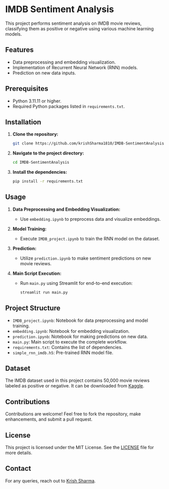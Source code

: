 
# IMDB Sentiment Analysis

This project performs sentiment analysis on IMDB movie reviews, classifying them as positive or negative using various machine learning models.

## Features

- Data preprocessing and embedding visualization.
- Implementation of Recurrent Neural Network (RNN) models.
- Prediction on new data inputs.

## Prerequisites

- Python 3.11.11 or higher.
- Required Python packages listed in `requirements.txt`.

## Installation

1. **Clone the repository:**
   ```bash
   git clone https://github.com/krishSharma1810/IMDB-SentimentAnalysis.git
   ```
2. **Navigate to the project directory:**
   ```bash
   cd IMDB-SentimentAnalysis
   ```
3. **Install the dependencies:**
   ```bash
   pip install -r requirements.txt
   ```

## Usage

1. **Data Preprocessing and Embedding Visualization:**
   - Use `embedding.ipynb` to preprocess data and visualize embeddings.

2. **Model Training:**
   - Execute `IMDB_project.ipynb` to train the RNN model on the dataset.

3. **Prediction:**
   - Utilize `prediction.ipynb` to make sentiment predictions on new movie reviews.

4. **Main Script Execution:**
   - Run `main.py` using Streamlit for end-to-end execution:
     ```bash
     streamlit run main.py
     ```

## Project Structure

- `IMDB_project.ipynb`: Notebook for data preprocessing and model training.
- `embedding.ipynb`: Notebook for embedding visualization.
- `prediction.ipynb`: Notebook for making predictions on new data.
- `main.py`: Main script to execute the complete workflow.
- `requirements.txt`: Contains the list of dependencies.
- `simple_rnn_imdb.h5`: Pre-trained RNN model file.

## Dataset

The IMDB dataset used in this project contains 50,000 movie reviews labeled as positive or negative. It can be downloaded from [Kaggle](https://www.kaggle.com/datasets/lakshmi25npathi/imdb-dataset-of-50k-movie-reviews).

## Contributions

Contributions are welcome! Feel free to fork the repository, make enhancements, and submit a pull request.

## License

This project is licensed under the MIT License. See the [LICENSE](LICENSE) file for more details.

## Contact

For any queries, reach out to [Krish Sharma](mailto:sharmakrish1810work@gmail.com).
